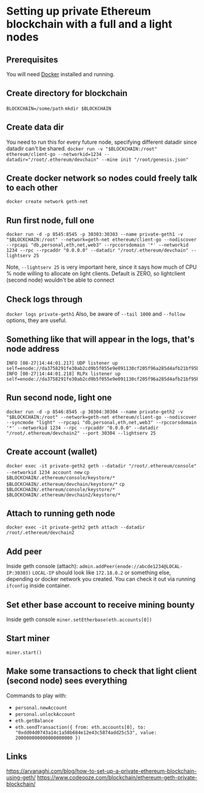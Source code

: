# Setting up private Ethereum blockchain with a full and a light nodes

## Prerequisites
You will need [Docker](https://www.docker.com/get-started) installed and running.

## Create directory for blockchain
`BLOCKCHAIN=/some/path`
`mkdir $BLOCKCHAIN`

## Create data dir
You need to run this for every future node, specifying different datadir since datadir can't be shared.
`docker run -v "$BLOCKCHAIN:/root" ethereum/client-go --networkid=1234 --datadir="/root/.ethereum/devchain" --mine init "/root/genesis.json"`

## Create docker network so nodes could freely talk to each other
`docker create network geth-net`

## Run first node, full one
`docker run -d -p 8545:8545 -p 30303:30303 --name private-geth1 -v "$BLOCKCHAIN:/root" --network=geth-net ethereum/client-go --nodiscover --rpcapi "db,personal,eth,net,web3" --rpccorsdomain '*' --networkid 1234 --rpc --rpcaddr "0.0.0.0" --datadir "/root/.ethereum/devchain" --lightserv 25`

Note, `--lightserv 25` is very important here, since it says how much of CPU % node willing to allocate on light clients. Default is ZERO, so lightclient (second node) wouldn't be able to connect

## Check logs through
`docker logs private-geth1`
Also, be aware of `--tail 1000` and `--follow` options, they are useful.

## Something like that will appear in the logs, that's node address
```
INFO [08-27|14:44:01.217] UDP listener up                          self=enode://da3758291fe30ab2cd9b5f055e9e091130cf205f96a285d4afb21bf95bf14ef07ef2dab8ab8dfc639ac769ee98ad42daf27cef2f3cb161fd35ba9c4fe5959b31@[::]:30303
INFO [08-27|14:44:01.218] RLPx listener up                         self=enode://da3758291fe30ab2cd9b5f055e9e091130cf205f96a285d4afb21bf95bf14ef07ef2dab8ab8dfc639ac769ee98ad42daf27cef2f3cb161fd35ba9c4fe5959b31@192.168.1.71:30303
```

## Run second node, light one
`docker run -d -p 8546:8545 -p 30304:30304 --name private-geth2 -v "$BLOCKCHAIN:/root" --network=geth-net ethereum/client-go --nodiscover --syncmode "light" --rpcapi "db,personal,eth,net,web3" --rpccorsdomain '*' --networkid 1234 --rpc --rpcaddr "0.0.0.0" --datadir "/root/.ethereum/devchain2" --port 30304 --lightserv 25`

## Create account (wallet)
`docker exec -it private-geth2 geth --datadir "/root/.ethereum/console" --networkid 1234 account new`
`cp $BLOCKCHAIN/.ethereum/console/keystore/* $BLOCKCHAIN/.ethereum/devchain/keystore/*`
`cp $BLOCKCHAIN/.ethereum/console/keystore/* $BLOCKCHAIN/.ethereum/devchain2/keystore/*`

## Attach to running geth node
`docker exec -it private-geth2 geth attach --datadir /root/.ethereum/devchain2`

## Add peer
Inside geth console (attach):
`admin.addPeer(enode://abcde1234@LOCAL-IP:30303)`
`LOCAL-IP` should look like `172.18.0.2` or something else, depending or docker network you created. You can check it out via running `ifconfig` inside container.

## Set ether base account to receive mining bounty
Inside geth console
`miner.setEtherbase(eth.accounts[0])`

## Start miner
`miner.start()`

## Make some transactions to check that light client (second node) sees everything
Commands to play with:
- `personal.newAccount`
- `personal.unlockAccount`
- `eth.getBalance`
- `eth.sendTransaction({ from: eth.accounts[0], to: "0xdd04d0743a14c1a58b684e12e43c5874add25c53", value: 200000000000000000000 })`

## Links
https://arvanaghi.com/blog/how-to-set-up-a-private-ethereum-blockchain-using-geth/
https://www.codeooze.com/blockchain/ethereum-geth-private-blockchain/